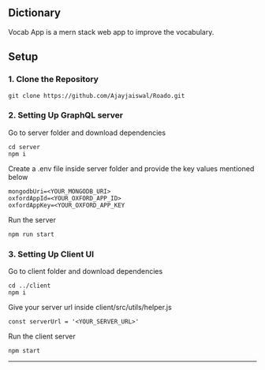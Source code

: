 ## Dictionary
Vocab App is a mern stack web app to improve the vocabulary.

## Setup

### 1. Clone the Repository
```
git clone https://github.com/Ajayjaiswal/Roado.git
```

### 2. Setting Up GraphQL server
Go to server folder and download dependencies
```
cd server
npm i
```
Create a .env file inside server folder and provide the key values mentioned below
```
mongodbUri=<YOUR_MONGODB_URI>
oxfordAppId=<YOUR_OXFORD_APP_ID>
oxfordAppKey=<YOUR_OXFORD_APP_KEY
```
Run the server
```
npm run start
```

### 3. Setting Up Client UI
Go to client folder and download dependencies
```
cd ../client
npm i
```
Give your server url inside client/src/utils/helper.js
```
const serverUrl = '<YOUR_SERVER_URL>'
```
Run the client server
```
npm start
```
----
